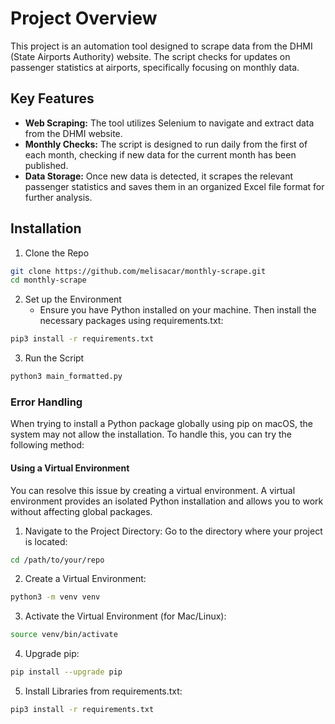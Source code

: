 # Project Overview

This project is an automation tool designed to scrape data from the DHMI (State Airports Authority) website. The script checks for updates on passenger statistics at airports, specifically focusing on monthly data.

## Key Features

- **Web Scraping:** The tool utilizes Selenium to navigate and extract data from the DHMI website.
- **Monthly Checks:** The script is designed to run daily from the first of each month, checking if new data for the current month has been published.
- **Data Storage:** Once new data is detected, it scrapes the relevant passenger statistics and saves them in an organized Excel file format for further analysis.

## **Installation**
1. Clone the Repo
```bash
git clone https://github.com/melisacar/monthly-scrape.git
cd monthly-scrape
```

2. Set up the Environment
    - Ensure you have Python installed on your machine. Then install the necessary packages using requirements.txt:
```bash
pip3 install -r requirements.txt
```

3. Run the Script
```bash
python3 main_formatted.py
```

### Error Handling
When trying to install a Python package globally using pip on macOS, the system may not allow the installation. To handle this, you can try the following method:

#### Using a Virtual Environment
You can resolve this issue by creating a virtual environment. A virtual environment provides an isolated Python installation and allows you to work without affecting global packages.

1. Navigate to the Project Directory: Go to the directory where your project is located:
```bash
cd /path/to/your/repo
```
2. Create a Virtual Environment:
```bash
python3 -m venv venv
```
3. Activate the Virtual Environment (for Mac/Linux):
```bash
source venv/bin/activate
```
4. Upgrade pip:
```bash
pip install --upgrade pip
```
5. Install Libraries from requirements.txt:
```bash
pip3 install -r requirements.txt
```